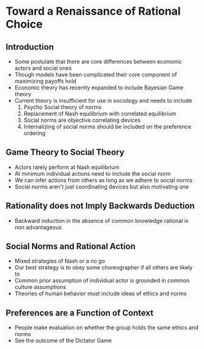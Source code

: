 # Toward a Renaissance of Rational Choice  

## Introduction  
 - Some postulate that there are core differences between economic actors and social ones  
 - Though models have been complicated their core component of maximizing payoffs hold  
 - Economic theory has recently expanded to include Bayesian Game theory  
 - Current theory is insufficient for use in sociology and needs to include  
   1. Psycho Social theory of norms  
   1. Replacement of Nash equilibrium with correlated equilibrium  
   3. Social norms are objective correlating devices  
   4. Internalizing of social norms should be included on the preference ordering  

## Game Theory to Social Theory  
 - Actors rarely perform at Nash equilibrium  
 - At minimum individual actions need to include the social norm  
 - We can infer actions from others as long as we adhere to social norms  
 - Social norms aren't just coordinating devices but also motivating one  

## Rationality does not Imply Backwards Deduction  
 - Backward induction in the absence of common knowledge rational is non advantageous  

## Social Norms and Rational Action  
 - Mixed strategies of Nash or a no go  
 - Our best strategy is to obey some choreographer if all others are likely to  
 - Common prior assumption of individual actor is grounded in common culture assumptions  
 - Theories of human behavior must include ideas of ethics and norms  

## Preferences are a Function of Context  
 - People make evaluation on whether the group holds the same ethics and norms  
 - See the outcome of the Dictator Game  

